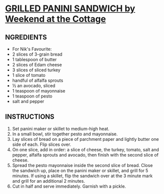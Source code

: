 # [GRILLED PANINI SANDWICH by Weekend at the Cottage](https://www.youtube.com/watch?v=sraq6LTkX9w)

## NGREDIENTS
- For Nik's Favourite:
- 2 slices of 3-grain bread
- 1 tablespoon of butter
- 2 slices of Edam cheese
- 3 slices of sliced turkey
- 1 slice of tomato
- handful of alfalfa sprouts
- ½ an avocado, sliced
- 1 teaspoon of mayonnaise
- 1 teaspoon of pesto
- salt and pepper

## INSTRUCTIONS
1) Set panini maker or skillet to medium-high heat.
2) In a small bowl, stir together pesto and mayonnaise.
3) Lay slices of bread on a piece of parchment paper and lightly butter one side of each. Flip slices over.
4) On one slice, add in order: a slice of cheese, the turkey, tomato, salt and pepper, alfalfa sprouts and avocado, then finish with the second slice of cheese. 
5) Spread the pesto mayonnaise inside the second slice of bread. Close the sandwich up, place on the panini maker or skillet, and grill for 5 minutes. If using a skillet, flip the sandwich over at the 3 minute mark and grill for an additional 2 minutes.
6) Cut in half and serve immediately. Garnish with a pickle.



